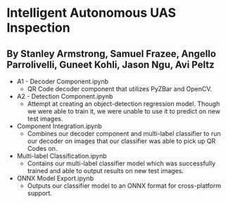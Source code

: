 # Intelligent Autonomous UAS Inspection
## By Stanley Armstrong, Samuel Frazee, Angello Parrolivelli, Guneet Kohli, Jason Ngu, Avi Peltz

- A1 - Decoder Component.ipynb
  - QR Code decoder component that utilizes PyZBar and OpenCV.
- A2 - Detection Component.ipynb
  - Attempt at creating an object-detection regression model. Though we were able to train it, we were unable to use it to predict on new test images.
- Component Integration.ipynb
  - Combines our decoder component and multi-label classifier to run our decoder on images that our classifier was able to pick up QR Codes on.
- Multi-label Classification.ipynb
  - Contains our multi-label classifier model which was successfully trained and able to output results on new test images.
- ONNX Model Export.ipynb
  - Outputs our classifier model to an ONNX format for cross-platform support.
